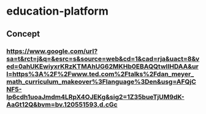 # education-platform
## Concept
### https://www.google.com/url?sa=t&rct=j&q=&esrc=s&source=web&cd=1&cad=rja&uact=8&ved=0ahUKEwiyxrKRzKTMAhUG62MKHb0EBAQQtwIIHDAA&url=https%3A%2F%2Fwww.ted.com%2Ftalks%2Fdan_meyer_math_curriculum_makeover%3Flanguage%3Den&usg=AFQjCNF5-Ip6cdh1uoaJmdm4LRpX4OJEKg&sig2=1Z35bueTjUM9dK-AaGt12Q&bvm=bv.120551593,d.cGc
